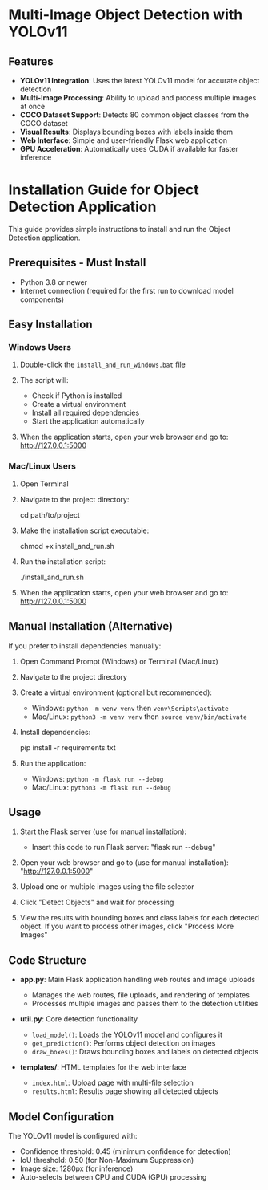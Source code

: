 # Multi-Image Object Detection with YOLOv11

## Features

- **YOLOv11 Integration**: Uses the latest YOLOv11 model for accurate object detection
- **Multi-Image Processing**: Ability to upload and process multiple images at once
- **COCO Dataset Support**: Detects 80 common object classes from the COCO dataset
- **Visual Results**: Displays bounding boxes with labels inside them
- **Web Interface**: Simple and user-friendly Flask web application
- **GPU Acceleration**: Automatically uses CUDA if available for faster inference

# Installation Guide for Object Detection Application

This guide provides simple instructions to install and run the Object Detection application.

## Prerequisites - Must Install
- Python 3.8 or newer
- Internet connection (required for the first run to download model components)

## Easy Installation

### Windows Users

1. Double-click the `install_and_run_windows.bat` file
2. The script will:
   - Check if Python is installed
   - Create a virtual environment
   - Install all required dependencies
   - Start the application automatically

3. When the application starts, open your web browser and go to: http://127.0.0.1:5000

### Mac/Linux Users

1. Open Terminal
2. Navigate to the project directory:

   cd path/to/project
 
3. Make the installation script executable:

   chmod +x install_and_run.sh

4. Run the installation script:

   ./install_and_run.sh

5. When the application starts, open your web browser and go to: http://127.0.0.1:5000

## Manual Installation (Alternative)

If you prefer to install dependencies manually:

1. Open Command Prompt (Windows) or Terminal (Mac/Linux)
2. Navigate to the project directory
3. Create a virtual environment (optional but recommended):
   - Windows: `python -m venv venv` then `venv\Scripts\activate`
   - Mac/Linux: `python3 -m venv venv` then `source venv/bin/activate`
4. Install dependencies:

   pip install -r requirements.txt

5. Run the application:
   - Windows: `python -m flask run --debug`
   - Mac/Linux: `python3 -m flask run --debug`



## Usage

1. Start the Flask server (use for manual installation):
   - Insert this code to run Flask server:
      "flask run --debug"

2. Open your web browser and go to (use for manual installation):
      "http://127.0.0.1:5000"

3. Upload one or multiple images using the file selector

4. Click "Detect Objects" and wait for processing

5. View the results with bounding boxes and class labels for each detected object. 
   If you want to process other images, click "Process More Images" 


## Code Structure

- **app.py**: Main Flask application handling web routes and image uploads
  - Manages the web routes, file uploads, and rendering of templates
  - Processes multiple images and passes them to the detection utilities

- **util.py**: Core detection functionality
  - `load_model()`: Loads the YOLOv11 model and configures it 
  - `get_prediction()`: Performs object detection on images
  - `draw_boxes()`: Draws bounding boxes and labels on detected objects

- **templates/**: HTML templates for the web interface
  - `index.html`: Upload page with multi-file selection
  - `results.html`: Results page showing all detected objects

## Model Configuration

The YOLOv11 model is configured with:

- Confidence threshold: 0.45 (minimum confidence for detection)
- IoU threshold: 0.50 (for Non-Maximum Suppression)
- Image size: 1280px (for inference)
- Auto-selects between CPU and CUDA (GPU) processing

